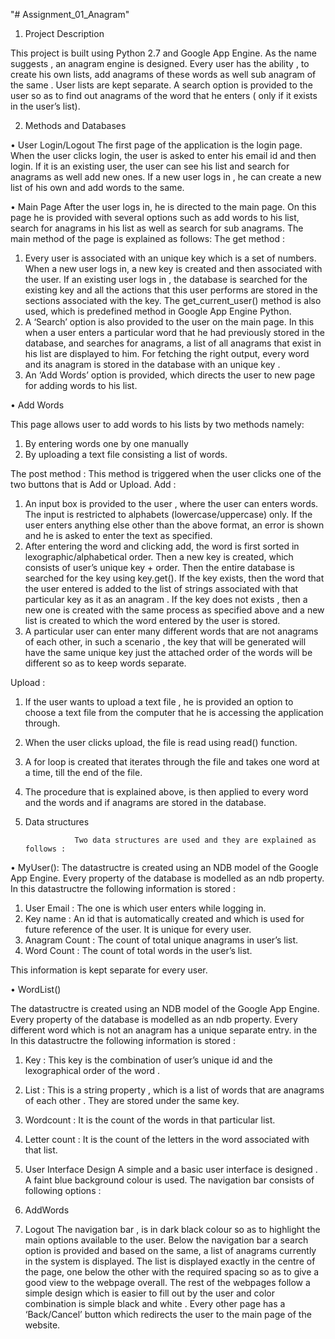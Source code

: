 "# Assignment_01_Anagram" 

1.	Project Description

This project is built using Python 2.7 and Google App Engine. As the name suggests , an anagram engine is designed. Every user has the ability , to create his own lists, add anagrams of these words as well sub anagram of the same . User lists are kept separate. A search option is provided to the user so as to find out anagrams of the word that he enters ( only if it exists in the user’s list).
      
2.	Methods and Databases 

•	User Login/Logout
        The first page of the application is the login page. When the user clicks login, the    user is asked to enter his email id and then login. If it is an existing user, the user can see his list and search for anagrams as well add new ones. If a new user logs in , he can create a new list of his own and add words to the same.
	     
•	Main Page
After the user logs in, he is directed to the main page. On this page he is provided with several options such as add words to his list, search for anagrams in his list as well as search for sub anagrams. The main method of the page is explained as follows:
The get method :

1.	Every user is associated with an unique key which is a set of numbers. When a new user logs in, a new key is created and then associated with the user. If an existing user logs in , the database is searched for the existing key and all the actions that this user performs are stored in the sections associated with the key. The get_current_user() method is also used, which is predefined method in Google App Engine Python.
2.	A ‘Search’ option is also provided to the user on the main page. In this when a user enters a particular word that he had previously stored in the database, and searches for anagrams, a list of all anagrams that exist in his list are displayed to him. For fetching the right output, every word and its anagram is stored in the database with an unique key .
3.	An ‘Add Words’ option is provided, which directs the user to new page for adding words to his list.


•	Add Words

This page allows user to add words to his lists by two methods namely:
1.	By entering words one by one manually
2.	By uploading a text file consisting a list of words.

The post method : 
This method is triggered when the user clicks one of the two buttons that is Add or Upload. 
Add :
1.	An input box is provided to the user , where the user can enters words. The input is restricted to alphabets (lowercase/uppercase) only. If the user enters anything else other than the above format, an error is shown and he is asked to enter the text as specified.
2.	After entering the word and clicking add, the word is first sorted in lexographic/alphabetical order. Then a new key is created, which consists of user’s unique key + order. Then the entire database is searched for the key using key.get(). If the key exists, then the word that the user entered is added to the list of strings associated with that particular key as it as an anagram . If the key does not exists , then a new one is created with the same process as specified above and a new list is created to which the word entered by the user is stored.
3.	A particular user can enter many different words that are not anagrams of each other, in such a scenario , the key that will be generated will have the same unique key just the attached order of the words will be different so as to keep words separate.

Upload :
1.	If the user wants to upload a text file , he is provided an option to choose a text file from the computer that he is accessing the application through.
2.	When the user clicks upload, the file is read using read() function.
3.	A for loop is created that iterates through the file and takes one word at a time, till the end of the file.
4.	The procedure that is explained above, is then applied to every word and the words and if anagrams are stored in the database.
   

3.  Data structures 

                   Two data structures are used and they are explained as follows :
•	MyUser():
The datastructre is created using an NDB model of the Google App Engine. Every property of the database is modelled as an ndb property. In this datastructre the following information is stored : 
1.	User Email : The one is which user enters while logging in.
2.	Key name : An id that is automatically created and which is used for future reference of the user. It is unique for every user.
3.	Anagram Count : The count of total unique anagrams in user’s list.
4.	Word Count : The count of total words in the user’s list.

This information is kept separate for every user.



•	WordList()

The datastructre is created using an NDB model of the Google App Engine. Every property of the database is modelled as an ndb property. Every different word which is not an anagram has a unique separate entry. in the In this datastructre the following information is stored : 
1.	Key : This key is the combination of user’s unique id and the lexographical order of the word .
2.	List : This is a string property , which is a list of words that are anagrams of each other . They are stored under the same key.
3.	Wordcount : It is the count of the words in that particular list.
4.	Letter count : It is the count of the letters in the word associated with that list.


4. User Interface Design
A simple and a basic user interface is designed .  A faint blue background colour is used. The navigation bar consists of following options :
1.	AddWords
2.	Logout
The navigation bar , is in dark black colour so as to highlight the main options available to the user.
Below the navigation bar a search option is provided and based on the same, a list of anagrams currently in the system is displayed. The list is displayed exactly in the  centre  of the page, one below the other with the required spacing so as to give a good view to the webpage overall.
The rest of the webpages follow a simple design which is easier to fill out by the user and color combination is simple black and white . Every other page has a ‘Back/Cancel’ button which redirects the user to the main page of the website. 

  

 


